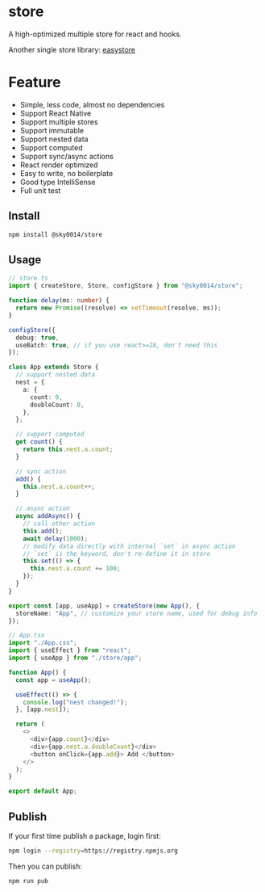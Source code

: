 # store

A high-optimized multiple store for react and hooks.

Another single store library: [easystore](https://github.com/sky0014/easystore)

# Feature

- Simple, less code, almost no dependencies
- Support React Native
- Support multiple stores
- Support immutable
- Support nested data
- Support computed
- Support sync/async actions
- React render optimized
- Easy to write, no boilerplate
- Good type IntelliSense
- Full unit test

## Install

```bash
npm install @sky0014/store
```

## Usage

```typescript
// store.ts
import { createStore, Store, configStore } from "@sky0014/store";

function delay(ms: number) {
  return new Promise((resolve) => setTimeout(resolve, ms));
}

configStore({
  debug: true,
  useBatch: true, // if you use react>=18, don't need this
});

class App extends Store {
  // support nested data
  nest = {
    a: {
      count: 0,
      doubleCount: 0,
    },
  };

  // support computed
  get count() {
    return this.nest.a.count;
  }

  // sync action
  add() {
    this.nest.a.count++;
  }

  // async action
  async addAsync() {
    // call other action
    this.add();
    await delay(1000);
    // modify data directly with internal `set` in async action
    // `set` is the keyword, don't re-define it in store
    this.set(() => {
      this.nest.a.count += 100;
    });
  }
}

export const [app, useApp] = createStore(new App(), {
  storeName: "App", // customize your store name, used for debug info
});

// App.tsx
import "./App.css";
import { useEffect } from "react";
import { useApp } from "./store/app";

function App() {
  const app = useApp();

  useEffect(() => {
    console.log("nest changed!");
  }, [app.nest]);

  return (
    <>
      <div>{app.count}</div>
      <div>{app.nest.a.doubleCount}</div>
      <button onClick={app.add}> Add </button>
    </>
  );
}

export default App;
```

## Publish

If your first time publish a package, login first:

```bash
npm login --registry=https://registry.npmjs.org
```

Then you can publish:

```bash
npm run pub
```

